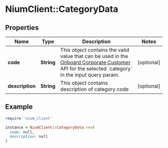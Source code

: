 # NiumClient::CategoryData

## Properties

| Name | Type | Description | Notes |
| ---- | ---- | ----------- | ----- |
| **code** | **String** | This object contains the valid value that can be used in the [Onboard Corporate Customer](ref:onboardcorporatecustomer) API for the selected &#x60;category&#x60; in the input query param. | [optional] |
| **description** | **String** | This object contains description of category code | [optional] |

## Example

```ruby
require 'nium_client'

instance = NiumClient::CategoryData.new(
  code: null,
  description: null
)
```

